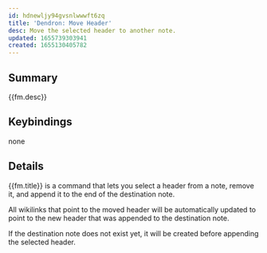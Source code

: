 ```yaml
---
id: hdnewljy94gvsnlwwwft6zq
title: 'Dendron: Move Header'
desc: Move the selected header to another note.
updated: 1655739303941
created: 1655130405782
---
```


## Summary
{{fm.desc}}

## Keybindings
none

## Details

{{fm.title}} is a command that lets you select a header from a note, remove it, and append it to the end of the destination note.

All wikilinks that point to the moved header will be automatically updated to point to the new header that was appended to the destination note.

If the destination note does not exist yet, it will be created before appending the selected header.
